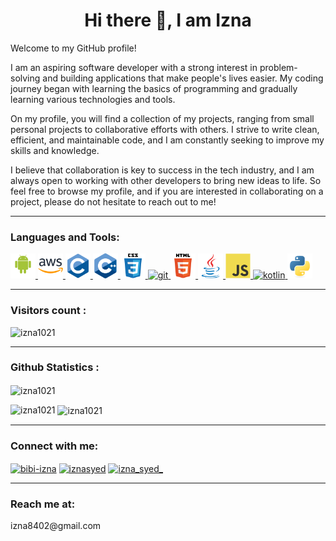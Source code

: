 <h1 align="center"><b>Hi there 👋, I am  Izna</b> </h1>
<!-- -->

Welcome to my GitHub profile!

I am an aspiring software developer with a strong interest in problem-solving and building applications that make people's lives easier. My coding journey began with learning the basics of programming and gradually learning various technologies and tools.

On my profile, you will find a collection of my projects, ranging from small personal projects to collaborative efforts with others. I strive to write clean, efficient, and maintainable code, and I am constantly seeking to improve my skills and knowledge.

I believe that collaboration is key to success in the tech industry, and I am always open to working with other developers to bring new ideas to life. So feel free to browse my profile, and if you are interested in collaborating on a project, please do not hesitate to reach out to me!

<hr>
<h3 align="left"><b>Languages and Tools:</b></h3>
<p align="left"> <a href="https://developer.android.com" target="_blank" rel="noreferrer"> <img src="https://raw.githubusercontent.com/devicons/devicon/master/icons/android/android-original-wordmark.svg" alt="android" width="40" height="40"/> </a> <a href="https://aws.amazon.com" target="_blank" rel="noreferrer"> <img src="https://raw.githubusercontent.com/devicons/devicon/master/icons/amazonwebservices/amazonwebservices-original-wordmark.svg" alt="aws" width="40" height="40"/> </a> <a href="https://www.cprogramming.com/" target="_blank" rel="noreferrer"> <img src="https://raw.githubusercontent.com/devicons/devicon/master/icons/c/c-original.svg" alt="c" width="40" height="40"/> </a> <a href="https://www.w3schools.com/cpp/" target="_blank" rel="noreferrer"> <img src="https://raw.githubusercontent.com/devicons/devicon/master/icons/cplusplus/cplusplus-original.svg" alt="cplusplus" width="40" height="40"/> </a> <a href="https://www.w3schools.com/css/" target="_blank" rel="noreferrer"> <img src="https://raw.githubusercontent.com/devicons/devicon/master/icons/css3/css3-original-wordmark.svg" alt="css3" width="40" height="40"/> </a> <a href="https://git-scm.com/" target="_blank" rel="noreferrer"> <img src="https://www.vectorlogo.zone/logos/git-scm/git-scm-icon.svg" alt="git" width="40" height="40"/> </a> <a href="https://www.w3.org/html/" target="_blank" rel="noreferrer"> <img src="https://raw.githubusercontent.com/devicons/devicon/master/icons/html5/html5-original-wordmark.svg" alt="html5" width="40" height="40"/> </a> <a href="https://www.java.com" target="_blank" rel="noreferrer"> <img src="https://raw.githubusercontent.com/devicons/devicon/master/icons/java/java-original.svg" alt="java" width="40" height="40"/> </a> <a href="https://developer.mozilla.org/en-US/docs/Web/JavaScript" target="_blank" rel="noreferrer"> <img src="https://raw.githubusercontent.com/devicons/devicon/master/icons/javascript/javascript-original.svg" alt="javascript" width="40" height="40"/> </a> <a href="https://kotlinlang.org" target="_blank" rel="noreferrer"> <img src="https://www.vectorlogo.zone/logos/kotlinlang/kotlinlang-icon.svg" alt="kotlin" width="40" height="40"/> </a> <a href="https://www.python.org" target="_blank" rel="noreferrer"> <img src="https://raw.githubusercontent.com/devicons/devicon/master/icons/python/python-original.svg" alt="python" width="40" height="40"/> </a> </p>
<hr>
<h3 align="left"><b>Visitors count :</b></h3>
<p align="center"> 
  <p align="left"> <img src="https://komarev.com/ghpvc/?username=izna1021&label=Profile%20views&color=0e75b6&style=flat" alt="izna1021" /> </p>
</p>
<hr>
<h3 align="left"><b>Github Statistics :</b></h3>
<p><img align="center" src="https://github-readme-streak-stats.herokuapp.com/?user=izna1021&" alt="izna1021" /></p>

<p><img align="left" src="https://github-readme-stats.vercel.app/api/top-langs?username=izna1021&show_icons=true&locale=en&layout=compact" alt="izna1021" /></p>

<p>&nbsp;<img align="center" src="https://github-readme-stats.vercel.app/api?username=izna1021&show_icons=true&locale=en" alt="izna1021" /></p>

<hr>
<h3 align="left"><b>Connect with me:</b></h3>
<p align="left">
<a href="https://linkedin.com/in/bibi-izna" target="blank"><img align="center" src="https://raw.githubusercontent.com/rahuldkjain/github-profile-readme-generator/master/src/images/icons/Social/linked-in-alt.svg" alt="bibi-izna" height="30" width="40" /></a>
<a href="https://www.leetcode.com/iznasyed" target="blank"><img align="center" src="https://raw.githubusercontent.com/rahuldkjain/github-profile-readme-generator/master/src/images/icons/Social/leet-code.svg" alt="iznasyed" height="30" width="40" /></a>
<a href="https://www.hackerrank.com/izna_syed_" target="blank"><img align="center" src="https://raw.githubusercontent.com/rahuldkjain/github-profile-readme-generator/master/src/images/icons/Social/hackerrank.svg" alt="izna_syed_" height="30" width="40" /></a>
</p>
<hr>
<h3 align="left"><b> Reach me at:</b> </h3>
<p align="'left">
  izna8402@gmail.com
</p>
<p align="center">
